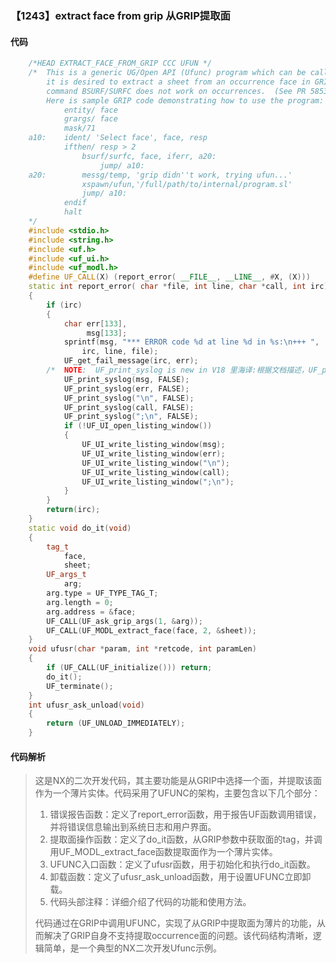 ### 【1243】extract face from grip 从GRIP提取面

#### 代码

```cpp
    /*HEAD EXTRACT_FACE_FROM_GRIP CCC UFUN */  
    /*  This is a generic UG/Open API (Ufunc) program which can be called whenever  
        it is desired to extract a sheet from an occurrence face in GRIP.  The GRIP  
        command BSURF/SURFC does not work on occurrences.  (See PR 585332)  
        Here is sample GRIP code demonstrating how to use the program:  
            entity/ face  
            grargs/ face  
            mask/71  
    a10:    ident/ 'Select face', face, resp  
            ifthen/ resp > 2  
                bsurf/surfc, face, iferr, a20:  
                    jump/ a10:  
    a20:        messg/temp, 'grip didn''t work, trying ufun...'  
                xspawn/ufun,'/full/path/to/internal/program.sl'  
                jump/ a10:  
            endif  
            halt  
    */  
    #include <stdio.h>  
    #include <string.h>  
    #include <uf.h>  
    #include <uf_ui.h>  
    #include <uf_modl.h>  
    #define UF_CALL(X) (report_error( __FILE__, __LINE__, #X, (X)))  
    static int report_error( char *file, int line, char *call, int irc)  
    {  
        if (irc)  
        {  
            char err[133],  
                 msg[133];  
            sprintf(msg, "*** ERROR code %d at line %d in %s:\n+++ ",  
                irc, line, file);  
            UF_get_fail_message(irc, err);  
        /*  NOTE:  UF_print_syslog is new in V18 里海译:根据文档描述，UF_print_syslog是V18版本中新增的一个功能。它可以将日志信息输出到系统日志中。 */  
            UF_print_syslog(msg, FALSE);  
            UF_print_syslog(err, FALSE);  
            UF_print_syslog("\n", FALSE);  
            UF_print_syslog(call, FALSE);  
            UF_print_syslog(";\n", FALSE);  
            if (!UF_UI_open_listing_window())  
            {  
                UF_UI_write_listing_window(msg);  
                UF_UI_write_listing_window(err);  
                UF_UI_write_listing_window("\n");  
                UF_UI_write_listing_window(call);  
                UF_UI_write_listing_window(";\n");  
            }  
        }  
        return(irc);  
    }  
    static void do_it(void)  
    {  
        tag_t  
            face,  
            sheet;  
        UF_args_t  
            arg;  
        arg.type = UF_TYPE_TAG_T;  
        arg.length = 0;  
        arg.address = &face;  
        UF_CALL(UF_ask_grip_args(1, &arg));  
        UF_CALL(UF_MODL_extract_face(face, 2, &sheet));  
    }  
    void ufusr(char *param, int *retcode, int paramLen)  
    {  
        if (UF_CALL(UF_initialize())) return;  
        do_it();  
        UF_terminate();  
    }  
    int ufusr_ask_unload(void)  
    {  
        return (UF_UNLOAD_IMMEDIATELY);  
    }

```

#### 代码解析

> 这是NX的二次开发代码，其主要功能是从GRIP中选择一个面，并提取该面作为一个薄片实体。代码采用了UFUNC的架构，主要包含以下几个部分：
>
> 1. 错误报告函数：定义了report_error函数，用于报告UF函数调用错误，并将错误信息输出到系统日志和用户界面。
> 2. 提取面操作函数：定义了do_it函数，从GRIP参数中获取面的tag，并调用UF_MODL_extract_face函数提取面作为一个薄片实体。
> 3. UFUNC入口函数：定义了ufusr函数，用于初始化和执行do_it函数。
> 4. 卸载函数：定义了ufusr_ask_unload函数，用于设置UFUNC立即卸载。
> 5. 代码头部注释：详细介绍了代码的功能和使用方法。
>
> 代码通过在GRIP中调用UFUNC，实现了从GRIP中提取面为薄片的功能，从而解决了GRIP自身不支持提取occurrence面的问题。该代码结构清晰，逻辑简单，是一个典型的NX二次开发Ufunc示例。
>
